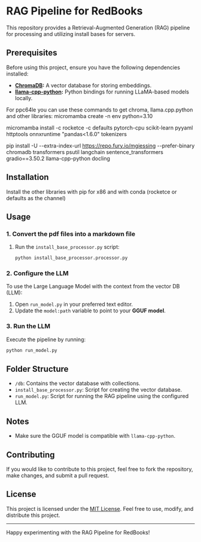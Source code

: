 # RAG Pipeline for RedBooks

This repository provides a Retrieval-Augmented Generation (RAG) pipeline for processing and utilizing install bases for servers.

## Prerequisites

Before using this project, ensure you have the following dependencies installed:

- **[ChromaDB](https://github.com/chroma-core/chroma):** A vector database for storing embeddings.
- **[llama-cpp-python](https://github.com/abetlen/llama-cpp-python):** Python bindings for running LLaMA-based models locally.

For ppc64le you can use these commands to get chroma, llama.cpp.python and other libraries:
micromamba create -n env python=3.10

micromamba install -c rocketce -c defaults pytorch-cpu scikit-learn pyyaml httptools onnxruntime "pandas<1.6.0" tokenizers

pip install -U --extra-index-url https://repo.fury.io/mgiessing --prefer-binary chromadb transformers psutil langchain sentence_transformers gradio==3.50.2 llama-cpp-python docling




## Installation

Install the other libraries with pip for x86 and with conda (rocketce or defaults as the channel)

## Usage

### 1. Convert the pdf files into a markdown file

1. Run the `install_base_processor.py` script:
   ```bash
   python install_base_processor.processor.py
   ```

### 2. Configure the LLM

To use the Large Language Model with the context from the vector DB (LLM):

1. Open `run_model.py` in your preferred text editor.
2. Update the `model:path` variable to point to your **GGUF model**.

### 3. Run the LLM

Execute the pipeline by running:
```bash
python run_model.py
```

## Folder Structure

- `/db`: Contains the vector database with collections.
- `install_base_processor.py`: Script for creating the vector database.
- `run_model.py`: Script for running the RAG pipeline using the configured LLM.

## Notes

- Make sure the GGUF model is compatible with `llama-cpp-python`.

## Contributing

If you would like to contribute to this project, feel free to fork the repository, make changes, and submit a pull request. 

## License

This project is licensed under the [MIT License](LICENSE). Feel free to use, modify, and distribute this project.

---

Happy experimenting with the RAG Pipeline for RedBooks!

